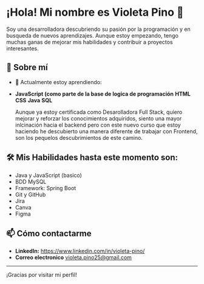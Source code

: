 # ¡Hola! Mi nombre es Violeta Pino 👋

Soy una desarrolladora descubriendo su pasión por la programación y en busqueda de nuevos aprendizajes. Aunque estoy empezando, tengo muchas ganas de mejorar mis habilidades y contribuir a proyectos interesantes.

## 🚀 Sobre mí

- 🌱 Actualmente estoy aprendiendo:
-  **JavaScript (como parte de la base de logica de programación**
  **HTML**
  **CSS**
  **Java**
   **SQL**

   Aunque ya estoy certificada como Desarolladora Full Stack, quiero mejorar y reforzar los conocimientos adquiridos, siento una mayor inlcinación hacia el backend pero con este nuevo curso que estoy haciendo he descubierto una manera diferente de trabajar con Frontend, son los pequelos descubrimientos de este camino. 

## 🛠️ Mis Habilidades hasta este momento son: 
- Java y JavaScript (basico)
-  BDD MySQL
-  Framework: Spring Boot
-  Git y GitHub
-  Jira
-  Canva
-  Figma

## 📫 Cómo contactarme
- **LinkedIn:** https://www.linkedin.com/in/violeta-pino/
- **Correo electronico** violeta.pino25@gmail.com


---

¡Gracias por visitar mi perfil! 
